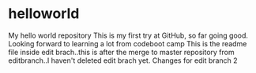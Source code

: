 # helloworld
My hello world repository
This is my first try at GitHub, so far going good.
Looking forward to learning a lot from codeboot camp
This is the readme file inside edit brach..this is after the merge to master repository from editbranch..I haven't deleted edit brach yet.
Changes for edit branch 2
